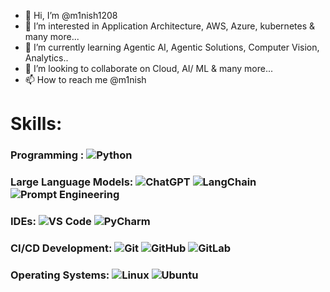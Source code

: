 - 👋 Hi, I’m @m1nish1208
- 👀 I’m interested in Application Architecture, AWS, Azure, kubernetes & many more...
- 🌱 I’m currently learning Agentic AI, Agentic Solutions, Computer Vision, Analytics.. 
- 💞️ I’m looking to collaborate on Cloud, AI/ ML & many more...
- 📫 How to reach me @m1nish

# Skills:

### Programming : ![Python](https://img.shields.io/badge/Python-3776AB?style=for-the-badge&logo=python&logoColor=white) 

### Large Language Models: ![ChatGPT](https://img.shields.io/badge/ChatGPT-00A67E?style=for-the-badge&logo=openai&logoColor=white) ![LangChain](https://img.shields.io/badge/LangChain-2D3436?style=for-the-badge&logoColor=white) ![Prompt Engineering](https://img.shields.io/badge/Prompt%20Engineering-FF9900?style=for-the-badge&logoColor=white)

### IDEs: ![VS Code](https://img.shields.io/badge/VS%20Code-007ACC?style=for-the-badge&logo=visual-studio-code&logoColor=white) ![PyCharm](https://img.shields.io/badge/PyCharm-000000?style=for-the-badge&logo=pycharm&logoColor=white)

### CI/CD Development: ![Git](https://img.shields.io/badge/Git-F05032?style=for-the-badge&logo=git&logoColor=white) ![GitHub](https://img.shields.io/badge/GitHub-181717?style=for-the-badge&logo=github&logoColor=white) ![GitLab](https://img.shields.io/badge/GitLab-FC6D26?style=for-the-badge&logo=gitlab&logoColor=white)

### Operating Systems: ![Linux](https://img.shields.io/badge/Linux-FCC624?style=for-the-badge&logo=linux&logoColor=black) ![Ubuntu](https://img.shields.io/badge/Ubuntu-E95420?style=for-the-badge&logo=ubuntu&logoColor=white)

<!---
m1nish1208/m1nish1208 is a ✨ special ✨ repository because its `README.md` (this file) appears on your GitHub profile.
You can click the Preview link to take a look at your changes.
--->
